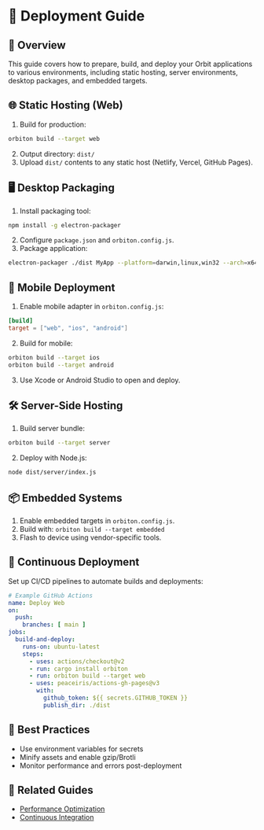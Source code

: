 # 🚀 Deployment Guide

## 📝 Overview

This guide covers how to prepare, build, and deploy your Orbit applications to various environments, including static hosting, server environments, desktop packages, and embedded targets.

## 🌐 Static Hosting (Web)

1. Build for production:

```bash
orbiton build --target web
```

2. Output directory: `dist/`
3. Upload `dist/` contents to any static host (Netlify, Vercel, GitHub Pages).

## 🖥 Desktop Packaging

1. Install packaging tool:

```bash
npm install -g electron-packager
```

2. Configure `package.json` and `orbiton.config.js`.
3. Package application:

```bash
electron-packager ./dist MyApp --platform=darwin,linux,win32 --arch=x64
```

## 📱 Mobile Deployment

1. Enable mobile adapter in `orbiton.config.js`:

```toml
[build]
target = ["web", "ios", "android"]
```

2. Build for mobile:

```bash
orbiton build --target ios
orbiton build --target android
```

3. Use Xcode or Android Studio to open and deploy.

## 🛠 Server-Side Hosting

1. Build server bundle:

```bash
orbiton build --target server
```

2. Deploy with Node.js:

```bash
node dist/server/index.js
```

## 📦 Embedded Systems

1. Enable embedded targets in `orbiton.config.js`.
2. Build with: `orbiton build --target embedded`
3. Flash to device using vendor-specific tools.

## 🔄 Continuous Deployment

Set up CI/CD pipelines to automate builds and deployments:

```yaml
# Example GitHub Actions
name: Deploy Web
on:
  push:
    branches: [ main ]
jobs:
  build-and-deploy:
    runs-on: ubuntu-latest
    steps:
      - uses: actions/checkout@v2
      - run: cargo install orbiton
      - run: orbiton build --target web
      - uses: peaceiris/actions-gh-pages@v3
        with:
          github_token: ${{ secrets.GITHUB_TOKEN }}
          publish_dir: ./dist
```

## 📄 Best Practices

- Use environment variables for secrets
- Minify assets and enable gzip/Brotli
- Monitor performance and errors post-deployment

## 🔗 Related Guides

- [Performance Optimization](./performance-optimization.md)
- [Continuous Integration](./testing.md)
